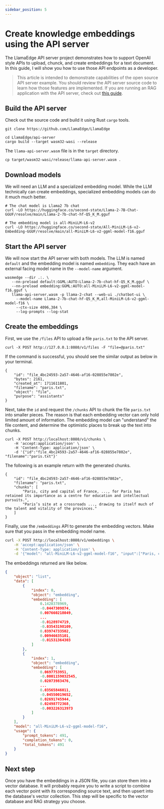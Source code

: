 ```yaml
---
sidebar_position: 5
---
```


# Create knowledge embeddings using the API server

The LlamaEdge API server project demonstrates how to support OpenAI style APIs to upload, chunck, and create embeddings for a text document. In this guide, I will show you how to use those API endpoints as a developer.

> This article is intended to demonstrate capabilities of the open source API server example. You should review the API server source code to learn how those features are implemented. If you are running an RAG application with the API server, check out [this guide](../user-guide/server-side-rag.md).

## Build the API server

Check out the source code and build it using Rust `cargo` tools.

```
git clone https://github.com/LlamaEdge/LlamaEdge

cd LlamaEdge/api-server
cargo build --target wasm32-wasi --release
```

The `llama-api-server.wasm` file is in the `target` directory.

```
cp target/wasm32-wasi/release/llama-api-server.wasm . 
```

## Download models

We will need an LLM and a specialized embedding model. While the LLM technically can create embeddings, specialized embedding models can do it much much better.

```
# The chat model is Llama2 7b chat
curl -LO https://huggingface.co/second-state/Llama-2-7B-Chat-GGUF/resolve/main/Llama-2-7b-chat-hf-Q5_K_M.gguf

# The embedding model is all-MiniLM-L6-v2
curl -LO https://huggingface.co/second-state/All-MiniLM-L6-v2-Embedding-GGUF/resolve/main/all-MiniLM-L6-v2-ggml-model-f16.gguf
```

## Start the API server

We will now start the API server with both models. The LLM is named `default` and the embedding model is named `embedding`. They each have an external facing model name in the `--model-name` argument.

```
wasmedge --dir .:. \
   --nn-preload default:GGML:AUTO:Llama-2-7b-chat-hf-Q5_K_M.gguf \
   --nn-preload embedding:GGML:AUTO:all-MiniLM-L6-v2-ggml-model-f16.gguf \
   llama-api-server.wasm -p llama-2-chat --web-ui ./chatbot-ui \
     --model-name Llama-2-7b-chat-hf-Q5_K_M,all-MiniLM-L6-v2-ggml-model-f16 \
     --ctx-size 4096,384 \
     --log-prompts --log-stat
```

## Create the embeddings

First, we use the `/files` API to upload a file `paris.txt` to the API server.

```
curl -X POST http://127.0.0.1:8080/v1/files -F "file=@paris.txt"
```

If the command is successful, you should see the similar output as below in your terminal.

```
{
    "id": "file_4bc24593-2a57-4646-af16-028855e7802e",
    "bytes": 2161,
    "created_at": 1711611801,
    "filename": "paris.txt",
    "object": "file",
    "purpose": "assistants"
}
```

Next, take the `id` and request the `/chunks` API to chunk the file `paris.txt` into smaller pieces. The reason is that each embedding vector can only hold limited amount of information. The embedding model can "understand" the file content, and determine the optimistic places to break up the text into chunks.

```
curl -X POST http://localhost:8080/v1/chunks \
    -H 'accept:application/json' \
    -H 'Content-Type: application/json' \
    -d '{"id":"file_4bc24593-2a57-4646-af16-028855e7802e", "filename":"paris.txt"}'
```

The following is an example return with the generated chunks.

```
{
    "id": "file_4bc24593-2a57-4646-af16-028855e7802e",
    "filename": "paris.txt",
    "chunks": [
        "Paris, city and capital of France, ..., for Paris has retained its importance as a centre for education and intellectual pursuits.",
        "Paris’s site at a crossroads ..., drawing to itself much of the talent and vitality of the provinces."
    ]
}
```

Finally, use the `/embeddings` API to generate the embedding vectors. Make sure that you pass in the embedding model name.

```bash
curl -X POST http://localhost:8080/v1/embeddings \
    -H 'accept:application/json' \
    -H 'Content-Type: application/json' \
    -d '{"model": "all-MiniLM-L6-v2-ggml-model-f16", "input":["Paris, city and capital of France, ..., for Paris has retained its importance as a centre for education and intellectual pursuits.", "Paris’s site at a crossroads ..., drawing to itself much of the talent and vitality of the provinces."]}'
```

The embeddings returned are like below.

```json
{
    "object": "list",
    "data": [
        {
            "index": 0,
            "object": "embedding",
            "embedding": [
                0.1428378969,
                -0.0447309874,
                0.007660218049,
                ...
                -0.0128974719,
                -0.03543198109,
                0.03974733502,
                0.00946635101,
                -0.01531364303
            ]
        },
        {
            "index": 1,
            "object": "embedding",
            "embedding": [
                0.0697753951,
                -0.0001159032545,
                0.02073983476,
                ...
                0.03565846011,
                -0.04550019652,
                0.02691745944,
                0.02498772368,
                -0.003226313973
            ]
        }
    ],
    "model": "all-MiniLM-L6-v2-ggml-model-f16",
    "usage": {
        "prompt_tokens": 491,
        "completion_tokens": 0,
        "total_tokens": 491
    }
}
```

## Next step

Once you have the embeddings in a JSON file, you can store them into a vector database. It will probably require you to write a script to combine each vector point with its corresponding source text, and then upsert into the database's vector collection. This step will be specific to the vector database and RAG strategy you choose.


